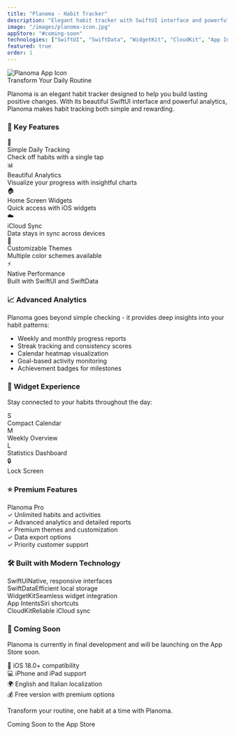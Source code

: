 ```yaml
---
title: "Planoma - Habit Tracker"
description: "Elegant habit tracker with SwiftUI interface and powerful analytics for building lasting positive changes"
image: "/images/planoma-icon.jpg"
appStore: "#coming-soon"
technologies: ["SwiftUI", "SwiftData", "WidgetKit", "CloudKit", "App Intents"]
featured: true
order: 1
---
```


<div class="planoma-hero">
  <div class="planoma-logo">
    <img src="{{ site.baseurl }}/img/planoma-icon.jpg" alt="Planoma App Icon" width="{{page.width}}" class="center">
  </div>
  <div class="planoma-tagline">Transform Your Daily Routine</div>
</div>

<div class="planoma-description">
  <p class="planoma-intro">Planoma is an elegant habit tracker designed to help you build lasting positive changes. With its beautiful SwiftUI interface and powerful analytics, Planoma makes habit tracking both simple and rewarding.</p>
</div>

<div class="planoma-features">
  <h3 class="planoma-section-title">🎯 Key Features</h3>
  <div class="feature-grid">
    <div class="feature-card">
      <div class="feature-icon">🎯</div>
      <div class="feature-title">Simple Daily Tracking</div>
      <div class="feature-desc">Check off habits with a single tap</div>
    </div>
    <div class="feature-card">
      <div class="feature-icon">📊</div>
      <div class="feature-title">Beautiful Analytics</div>
      <div class="feature-desc">Visualize your progress with insightful charts</div>
    </div>
    <div class="feature-card">
      <div class="feature-icon">🏠</div>
      <div class="feature-title">Home Screen Widgets</div>
      <div class="feature-desc">Quick access with iOS widgets</div>
    </div>
    <div class="feature-card">
      <div class="feature-icon">☁️</div>
      <div class="feature-title">iCloud Sync</div>
      <div class="feature-desc">Data stays in sync across devices</div>
    </div>
    <div class="feature-card">
      <div class="feature-icon">🎨</div>
      <div class="feature-title">Customizable Themes</div>
      <div class="feature-desc">Multiple color schemes available</div>
    </div>
    <div class="feature-card">
      <div class="feature-icon">⚡</div>
      <div class="feature-title">Native Performance</div>
      <div class="feature-desc">Built with SwiftUI and SwiftData</div>
    </div>
  </div>
</div>

<div class="planoma-analytics">
  <h3 class="planoma-section-title">📈 Advanced Analytics</h3>
  <div class="analytics-content">
    <p>Planoma goes beyond simple checking - it provides deep insights into your habit patterns:</p>
    <ul class="analytics-list">
      <li><span class="highlight">Weekly and monthly</span> progress reports</li>
      <li><span class="highlight">Streak tracking</span> and consistency scores</li>
      <li><span class="highlight">Calendar heatmap</span> visualization</li>
      <li><span class="highlight">Goal-based activity</span> monitoring</li>
      <li><span class="highlight">Achievement badges</span> for milestones</li>
    </ul>
  </div>
</div>

<div class="planoma-widgets">
  <h3 class="planoma-section-title">📱 Widget Experience</h3>
  <div class="widget-showcase">
    <p>Stay connected to your habits throughout the day:</p>
    <div class="widget-types">
      <div class="widget-type">
        <div class="widget-size small">S</div>
        <div class="widget-name">Compact Calendar</div>
      </div>
      <div class="widget-type">
        <div class="widget-size medium">M</div>
        <div class="widget-name">Weekly Overview</div>
      </div>
      <div class="widget-type">
        <div class="widget-size large">L</div>
        <div class="widget-name">Statistics Dashboard</div>
      </div>
      <div class="widget-type">
        <div class="widget-size lock">🔒</div>
        <div class="widget-name">Lock Screen</div>
      </div>
    </div>
  </div>
</div>

<div class="planoma-premium">
  <h3 class="planoma-section-title">⭐ Premium Features</h3>
  <div class="premium-card">
    <div class="premium-header">Planoma Pro</div>
    <div class="premium-features">
      <div class="premium-feature">✓ Unlimited habits and activities</div>
      <div class="premium-feature">✓ Advanced analytics and detailed reports</div>
      <div class="premium-feature">✓ Premium themes and customization</div>
      <div class="premium-feature">✓ Data export options</div>
      <div class="premium-feature">✓ Priority customer support</div>
    </div>
  </div>
</div>

<div class="planoma-tech">
  <h3 class="planoma-section-title">🛠 Built with Modern Technology</h3>
  <div class="tech-stack">
    <div class="tech-item"><span class="tech-name">SwiftUI</span><span class="tech-desc">Native, responsive interfaces</span></div>
    <div class="tech-item"><span class="tech-name">SwiftData</span><span class="tech-desc">Efficient local storage</span></div>
    <div class="tech-item"><span class="tech-name">WidgetKit</span><span class="tech-desc">Seamless widget integration</span></div>
    <div class="tech-item"><span class="tech-name">App Intents</span><span class="tech-desc">Siri shortcuts</span></div>
    <div class="tech-item"><span class="tech-name">CloudKit</span><span class="tech-desc">Reliable iCloud sync</span></div>
  </div>
</div>

<div class="planoma-launch">
  <h3 class="planoma-section-title">🚀 Coming Soon</h3>
  <div class="launch-info">
    <p>Planoma is currently in final development and will be launching on the App Store soon.</p>
    <div class="launch-specs">
      <div class="spec-item">📱 iOS 18.0+ compatibility</div>
      <div class="spec-item">💻 iPhone and iPad support</div>
      <div class="spec-item">🌍 English and Italian localization</div>
      <div class="spec-item">💰 Free version with premium options</div>
    </div>
    <div class="planoma-cta">
      <p class="cta-text">Transform your routine, one habit at a time with Planoma.</p>
      <div class="status-badge">Coming Soon to the App Store</div>
    </div>
  </div>
</div>